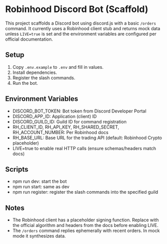 # Robinhood Discord Bot (Scaffold)

This project scaffolds a Discord bot using discord.js with a basic `/orders` command. It currently uses a Robinhood client stub and returns mock data unless `LIVE=true` is set and the environment variables are configured per official documentation.

## Setup

1. Copy `.env.example` to `.env` and fill in values.
2. Install dependencies.
3. Register the slash commands.
4. Run the bot.

## Environment Variables

- DISCORD_BOT_TOKEN: Bot token from Discord Developer Portal
- DISCORD_APP_ID: Application (client) ID
- DISCORD_GUILD_ID: Guild ID for command registration
- RH_CLIENT_ID, RH_API_KEY, RH_SHARED_SECRET, RH_ACCOUNT_NUMBER: Per Robinhood docs
- RH_BASE_URL: Base URL for the trading API (default: Robinhood Crypto placeholder)
- LIVE=true to enable real HTTP calls (ensure schemas/headers match docs)

## Scripts

- npm run dev: start the bot
- npm run start: same as dev
- npm run register: register the slash commands into the specified guild

## Notes

- The Robinhood client has a placeholder signing function. Replace with the official algorithm and headers from the docs before enabling LIVE.
- The `/orders` command replies ephemerally with recent orders. In mock mode it synthesizes data.

